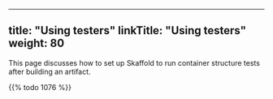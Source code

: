 
---
title: "Using testers"
linkTitle: "Using testers"
weight: 80
---

This page discusses how to set up Skaffold to run container structure tests after building an artifact.

{{% todo 1076 %}} 
